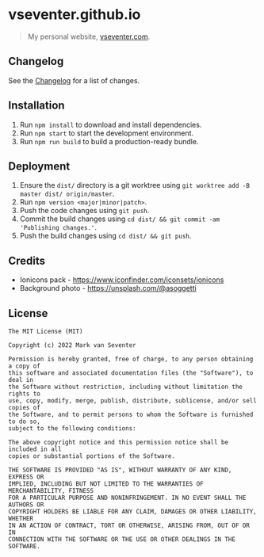 # vseventer.github.io
> My personal website, [vseventer.com](https://www.vseventer.com).

## Changelog
See the [Changelog](./CHANGELOG.md) for a list of changes.

## Installation
1. Run `npm install` to download and install dependencies.
2. Run `npm start` to start the development environment.
3. Run `npm run build` to build a production-ready bundle.

## Deployment
1. Ensure the `dist/` directory is a git worktree using `git worktree add -B master dist/ origin/master`.
2. Run `npm version <major|minor|patch>`.
3. Push the code changes using `git push`.
4. Commit the build changes using `cd dist/ && git commit -am 'Publishing changes.'`.
5. Push the build changes using `cd dist/ && git push`.

## Credits
* Ionicons pack - https://www.iconfinder.com/iconsets/ionicons
* Background photo - https://unsplash.com/@asoggetti

## License
    The MIT License (MIT)

    Copyright (c) 2022 Mark van Seventer

    Permission is hereby granted, free of charge, to any person obtaining a copy of
    this software and associated documentation files (the "Software"), to deal in
    the Software without restriction, including without limitation the rights to
    use, copy, modify, merge, publish, distribute, sublicense, and/or sell copies of
    the Software, and to permit persons to whom the Software is furnished to do so,
    subject to the following conditions:

    The above copyright notice and this permission notice shall be included in all
    copies or substantial portions of the Software.

    THE SOFTWARE IS PROVIDED "AS IS", WITHOUT WARRANTY OF ANY KIND, EXPRESS OR
    IMPLIED, INCLUDING BUT NOT LIMITED TO THE WARRANTIES OF MERCHANTABILITY, FITNESS
    FOR A PARTICULAR PURPOSE AND NONINFRINGEMENT. IN NO EVENT SHALL THE AUTHORS OR
    COPYRIGHT HOLDERS BE LIABLE FOR ANY CLAIM, DAMAGES OR OTHER LIABILITY, WHETHER
    IN AN ACTION OF CONTRACT, TORT OR OTHERWISE, ARISING FROM, OUT OF OR IN
    CONNECTION WITH THE SOFTWARE OR THE USE OR OTHER DEALINGS IN THE SOFTWARE.
